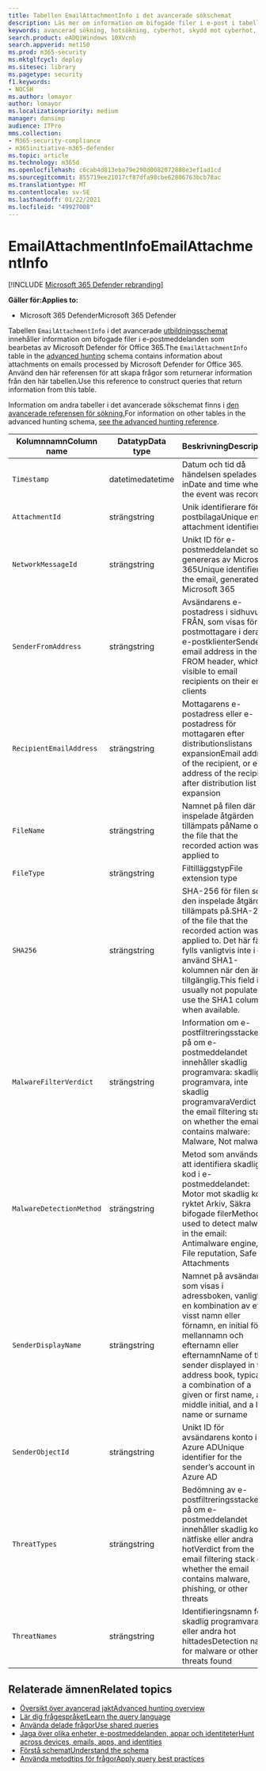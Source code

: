 ```yaml
---
title: Tabellen EmailAttachmentInfo i det avancerade sökschemat
description: Läs mer om information om bifogade filer i e-post i tabellen EmailAttachmentInfo i det avancerade sökschemat
keywords: avancerad sökning, hotsökning, cyberhot, skydd mot cyberhot, microsoft 365, mtp, m365, sökning, fråga, telemetri, schemareferens, kusto, tabell, kolumn, datatyp, beskrivning, E-postbilagaInfo, nätverksmeddelande-ID, avsändare, mottagare, bifogad fil-ID, namn på bifogad fil, skadlig programvara
search.product: eADQiWindows 10XVcnh
search.appverid: met150
ms.prod: m365-security
ms.mktglfcycl: deploy
ms.sitesec: library
ms.pagetype: security
f1.keywords:
- NOCSH
ms.author: lomayor
author: lomayor
ms.localizationpriority: medium
manager: dansimp
audience: ITPro
mms.collection:
- M365-security-compliance
- m365initiative-m365-defender
ms.topic: article
ms.technology: m365d
ms.openlocfilehash: c6cab4d813eba79e298d0082072888e3ef1ad1cd
ms.sourcegitcommit: 855719ee21017cf87dfa98cbe62806763bcb78ac
ms.translationtype: MT
ms.contentlocale: sv-SE
ms.lasthandoff: 01/22/2021
ms.locfileid: "49927008"
---
```

# <a name="emailattachmentinfo"></a><span data-ttu-id="a8214-104">EmailAttachmentInfo</span><span class="sxs-lookup"><span data-stu-id="a8214-104">EmailAttachmentInfo</span></span>

[!INCLUDE [Microsoft 365 Defender rebranding](../includes/microsoft-defender.md)]


<span data-ttu-id="a8214-105">**Gäller för:**</span><span class="sxs-lookup"><span data-stu-id="a8214-105">**Applies to:**</span></span>
- <span data-ttu-id="a8214-106">Microsoft 365 Defender</span><span class="sxs-lookup"><span data-stu-id="a8214-106">Microsoft 365 Defender</span></span>



<span data-ttu-id="a8214-107">Tabellen `EmailAttachmentInfo` i det avancerade [utbildningsschemat](advanced-hunting-overview.md) innehåller information om bifogade filer i e-postmeddelanden som bearbetas av Microsoft Defender för Office 365.</span><span class="sxs-lookup"><span data-stu-id="a8214-107">The `EmailAttachmentInfo` table in the [advanced hunting](advanced-hunting-overview.md) schema contains information about attachments on emails processed by Microsoft Defender for Office 365.</span></span> <span data-ttu-id="a8214-108">Använd den här referensen för att skapa frågor som returnerar information från den här tabellen.</span><span class="sxs-lookup"><span data-stu-id="a8214-108">Use this reference to construct queries that return information from this table.</span></span>

<span data-ttu-id="a8214-109">Information om andra tabeller i det avancerade sökschemat finns i [den avancerade referensen för sökning.](advanced-hunting-schema-tables.md)</span><span class="sxs-lookup"><span data-stu-id="a8214-109">For information on other tables in the advanced hunting schema, [see the advanced hunting reference](advanced-hunting-schema-tables.md).</span></span>

| <span data-ttu-id="a8214-110">Kolumnnamn</span><span class="sxs-lookup"><span data-stu-id="a8214-110">Column name</span></span> | <span data-ttu-id="a8214-111">Datatyp</span><span class="sxs-lookup"><span data-stu-id="a8214-111">Data type</span></span> | <span data-ttu-id="a8214-112">Beskrivning</span><span class="sxs-lookup"><span data-stu-id="a8214-112">Description</span></span> |
|-------------|-----------|-------------|
| `Timestamp` | <span data-ttu-id="a8214-113">datetime</span><span class="sxs-lookup"><span data-stu-id="a8214-113">datetime</span></span> | <span data-ttu-id="a8214-114">Datum och tid då händelsen spelades in</span><span class="sxs-lookup"><span data-stu-id="a8214-114">Date and time when the event was recorded</span></span> |
| `AttachmentId` | <span data-ttu-id="a8214-115">sträng</span><span class="sxs-lookup"><span data-stu-id="a8214-115">string</span></span> | <span data-ttu-id="a8214-116">Unik identifierare för e-postbilaga</span><span class="sxs-lookup"><span data-stu-id="a8214-116">Unique email attachment identifier</span></span> |
| `NetworkMessageId` | <span data-ttu-id="a8214-117">sträng</span><span class="sxs-lookup"><span data-stu-id="a8214-117">string</span></span> | <span data-ttu-id="a8214-118">Unikt ID för e-postmeddelandet som genereras av Microsoft 365</span><span class="sxs-lookup"><span data-stu-id="a8214-118">Unique identifier for the email, generated by Microsoft 365</span></span> |
| `SenderFromAddress` | <span data-ttu-id="a8214-119">sträng</span><span class="sxs-lookup"><span data-stu-id="a8214-119">string</span></span> | <span data-ttu-id="a8214-120">Avsändarens e-postadress i sidhuvudet FRÅN, som visas för e-postmottagare i deras e-postklienter</span><span class="sxs-lookup"><span data-stu-id="a8214-120">Sender email address in the FROM header, which is visible to email recipients on their email clients</span></span> |
| `RecipientEmailAddress` | <span data-ttu-id="a8214-121">sträng</span><span class="sxs-lookup"><span data-stu-id="a8214-121">string</span></span> | <span data-ttu-id="a8214-122">Mottagarens e-postadress eller e-postadress för mottagaren efter distributionslistans expansion</span><span class="sxs-lookup"><span data-stu-id="a8214-122">Email address of the recipient, or email address of the recipient after distribution list expansion</span></span> |
| `FileName` | <span data-ttu-id="a8214-123">sträng</span><span class="sxs-lookup"><span data-stu-id="a8214-123">string</span></span> | <span data-ttu-id="a8214-124">Namnet på filen där den inspelade åtgärden tillämpats på</span><span class="sxs-lookup"><span data-stu-id="a8214-124">Name of the file that the recorded action was applied to</span></span> |
| `FileType` | <span data-ttu-id="a8214-125">sträng</span><span class="sxs-lookup"><span data-stu-id="a8214-125">string</span></span> | <span data-ttu-id="a8214-126">Filtilläggstyp</span><span class="sxs-lookup"><span data-stu-id="a8214-126">File extension type</span></span> |
| `SHA256` | <span data-ttu-id="a8214-127">sträng</span><span class="sxs-lookup"><span data-stu-id="a8214-127">string</span></span> | <span data-ttu-id="a8214-128">SHA-256 för filen som den inspelade åtgärden tillämpats på.</span><span class="sxs-lookup"><span data-stu-id="a8214-128">SHA-256 of the file that the recorded action was applied to.</span></span> <span data-ttu-id="a8214-129">Det här fältet fylls vanligtvis inte i – använd SHA1-kolumnen när den är tillgänglig.</span><span class="sxs-lookup"><span data-stu-id="a8214-129">This field is usually not populated — use the SHA1 column when available.</span></span> |
| `MalwareFilterVerdict` | <span data-ttu-id="a8214-130">sträng</span><span class="sxs-lookup"><span data-stu-id="a8214-130">string</span></span> | <span data-ttu-id="a8214-131">Information om e-postfiltreringsstacken på om e-postmeddelandet innehåller skadlig programvara: skadlig programvara, inte skadlig programvara</span><span class="sxs-lookup"><span data-stu-id="a8214-131">Verdict of the email filtering stack on whether the email contains malware: Malware, Not malware</span></span> |
| `MalwareDetectionMethod` | <span data-ttu-id="a8214-132">sträng</span><span class="sxs-lookup"><span data-stu-id="a8214-132">string</span></span> | <span data-ttu-id="a8214-133">Metod som används för att identifiera skadlig kod i e-postmeddelandet: Motor mot skadlig kod, ryktet Arkiv, Säkra bifogade filer</span><span class="sxs-lookup"><span data-stu-id="a8214-133">Method used to detect malware in the email: Antimalware engine, File reputation, Safe Attachments</span></span> |
| `SenderDisplayName` | <span data-ttu-id="a8214-134">sträng</span><span class="sxs-lookup"><span data-stu-id="a8214-134">string</span></span> | <span data-ttu-id="a8214-135">Namnet på avsändaren som visas i adressboken, vanligtvis en kombination av ett visst namn eller förnamn, en initial för mellannamn och efternamn eller efternamn</span><span class="sxs-lookup"><span data-stu-id="a8214-135">Name of the sender displayed in the address book, typically a combination of a given or first name, a middle initial, and a last name or surname</span></span> |
| `SenderObjectId` | <span data-ttu-id="a8214-136">sträng</span><span class="sxs-lookup"><span data-stu-id="a8214-136">string</span></span> | <span data-ttu-id="a8214-137">Unikt ID för avsändarens konto i Azure AD</span><span class="sxs-lookup"><span data-stu-id="a8214-137">Unique identifier for the sender’s account in Azure AD</span></span> |
| `ThreatTypes` | <span data-ttu-id="a8214-138">sträng</span><span class="sxs-lookup"><span data-stu-id="a8214-138">string</span></span> | <span data-ttu-id="a8214-139">Bedömning av e-postfiltreringsstacken på om e-postmeddelandet innehåller skadlig kod, nätfiske eller andra hot</span><span class="sxs-lookup"><span data-stu-id="a8214-139">Verdict from the email filtering stack on whether the email contains malware, phishing, or other threats</span></span> |
| `ThreatNames` | <span data-ttu-id="a8214-140">sträng</span><span class="sxs-lookup"><span data-stu-id="a8214-140">string</span></span> | <span data-ttu-id="a8214-141">Identifieringsnamn för skadlig programvara eller andra hot hittades</span><span class="sxs-lookup"><span data-stu-id="a8214-141">Detection name for malware or other threats found</span></span> |

## <a name="related-topics"></a><span data-ttu-id="a8214-142">Relaterade ämnen</span><span class="sxs-lookup"><span data-stu-id="a8214-142">Related topics</span></span>
- [<span data-ttu-id="a8214-143">Översikt över avancerad jakt</span><span class="sxs-lookup"><span data-stu-id="a8214-143">Advanced hunting overview</span></span>](advanced-hunting-overview.md)
- [<span data-ttu-id="a8214-144">Lär dig frågespråket</span><span class="sxs-lookup"><span data-stu-id="a8214-144">Learn the query language</span></span>](advanced-hunting-query-language.md)
- [<span data-ttu-id="a8214-145">Använda delade frågor</span><span class="sxs-lookup"><span data-stu-id="a8214-145">Use shared queries</span></span>](advanced-hunting-shared-queries.md)
- [<span data-ttu-id="a8214-146">Jaga över olika enheter, e-postmeddelanden, appar och identiteter</span><span class="sxs-lookup"><span data-stu-id="a8214-146">Hunt across devices, emails, apps, and identities</span></span>](advanced-hunting-query-emails-devices.md)
- [<span data-ttu-id="a8214-147">Förstå schemat</span><span class="sxs-lookup"><span data-stu-id="a8214-147">Understand the schema</span></span>](advanced-hunting-schema-tables.md)
- [<span data-ttu-id="a8214-148">Använda metodtips för frågor</span><span class="sxs-lookup"><span data-stu-id="a8214-148">Apply query best practices</span></span>](advanced-hunting-best-practices.md)
